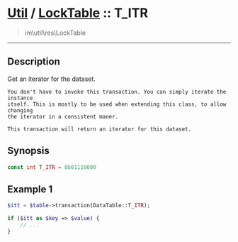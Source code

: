 # [Util](Util.md) / [LockTable](Util-LockTable.md) :: T_ITR
 > im\util\res\LockTable
____

## Description
Get an iterator for the dataset.

    You don't have to invoke this transaction. You can simply iterate the instance
    itself. This is mostly to be used when extending this class, to allow changing
    the iterator in a consistent maner.  

    This transaction will return an iterator for this dataset.  

## Synopsis
```php
const int T_ITR = 0b01110000
```

## Example 1
```php
$itt = $table->transaction(DataTable::T_ITR);

if ($itt as $key => $value) {
    // ...
}
```
